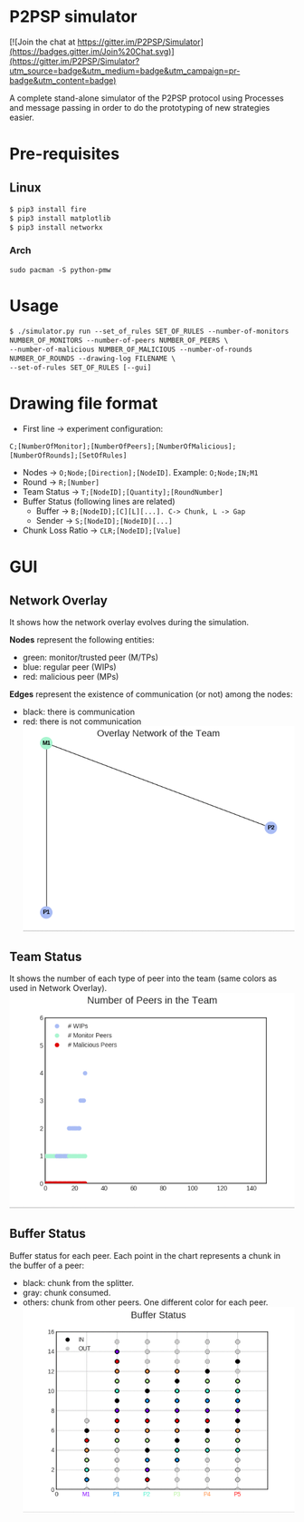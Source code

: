 # P2PSP simulator

[![Join the chat at https://gitter.im/P2PSP/Simulator](https://badges.gitter.im/Join%20Chat.svg)](https://gitter.im/P2PSP/Simulator?utm_source=badge&utm_medium=badge&utm_campaign=pr-badge&utm_content=badge)

A complete stand-alone simulator of the P2PSP protocol using Processes and message passing in order to do the prototyping of new strategies easier.

# Pre-requisites
## Linux
```
$ pip3 install fire
$ pip3 install matplotlib
$ pip3 install networkx
```
### Arch
```
sudo pacman -S python-pmw
```

# Usage

```
$ ./simulator.py run --set_of_rules SET_OF_RULES --number-of-monitors NUMBER_OF_MONITORS --number-of-peers NUMBER_OF_PEERS \
--number-of-malicious NUMBER_OF_MALICIOUS --number-of-rounds NUMBER_OF_ROUNDS --drawing-log FILENAME \
--set-of-rules SET_OF_RULES [--gui]
```

# Drawing file format
- First line -> experiment configuration:
```
C;[NumberOfMonitor];[NumberOfPeers];[NumberOfMalicious];[NumberOfRounds];[SetOfRules]
```
- Nodes -> `O;Node;[Direction];[NodeID]`. Example: `O;Node;IN;M1`
- Round -> `R;[Number]`
- Team Status -> `T;[NodeID];[Quantity];[RoundNumber]`
- Buffer Status (following lines are related)
  - Buffer -> `B;[NodeID];[C][L][...]. C-> Chunk, L -> Gap`
  - Sender -> `S;[NodeID];[NodeID][...]`
- Chunk Loss Ratio -> `CLR;[NodeID];[Value]`

# GUI

## Network Overlay
It shows how the network overlay evolves during the simulation.


**Nodes** represent the following entities:
- green: monitor/trusted peer (M/TPs)
- blue: regular peer (WIPs)
- red: malicious peer (MPs)

 
**Edges** represent the existence of communication (or not) among the nodes:
- black: there is communication
- red: there is not communication
![overlay](res/overlay.gif)

## Team Status 
It shows the number of each type of peer into the team (same colors as used in Network Overlay).
![team](res/team.gif)

## Buffer Status
Buffer status for each peer. Each point in the chart represents a chunk in the buffer of a peer:
- black: chunk from the splitter.
- gray: chunk consumed.
- others: chunk from other peers. One different color for each peer.
![buffer](res/buffer.gif)

